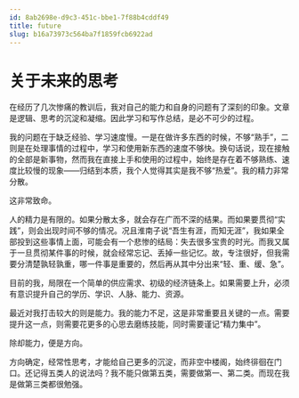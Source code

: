 ```yaml
---
id: 8ab2698e-d9c3-451c-bbe1-7f88b4cddf49
title: future
slug: b16a73973c564ba7f1859fcb6922ad
---
```

# 关于未来的思考

在经历了几次惨痛的教训后，我对自己的能力和自身的问题有了深刻的印象。文章是逻辑、思考的沉淀和凝缩。因此学习和写作总结，是必不可少的过程。

我的问题在于缺乏经验、学习速度慢。一是在做许多东西的时候，不够“熟手”，二则是在处理事情的过程中，学习和使用新东西的速度不够快。换句话说，现在接触的全部是新事物，然而我在直接上手和使用的过程中，始终是存在着不够熟练、速度比较慢的现象——归结到本质，我个人觉得其实是我不够“热爱”。我的精力非常分散。

这非常致命。

人的精力是有限的。如果分散太多，就会存在广而不深的结果。而如果要贯彻“实践”，则会出现时间不够的情况。况且淮南子说“吾生有涯，而知无涯”，我如果全部投到这些事情上面，可能会有一个悲惨的结局：失去很多宝贵的时光。而我又属于一旦贯彻某件事的时候，就会经常忘记、丢掉一些记忆。故，专注很好，但我需要分清楚孰轻孰重，哪一件事是重要的，然后再从其中分出来“轻、重、缓、急”。

目前的我，局限在一个简单的供应需求、初级的经济链条上。如果需要上升，必须有意识提升自己的学历、学识、人脉、能力、资源。

最近对我打击较大的则是能力。我的能力不足，这是非常重要且关键的一点。需要提升这一点，则需要花更多的心思去磨练技能，同时需要谨记“精力集中”。

除却能力，便是方向。

方向确定，经常性思考，才能给自己更多的沉淀，而非空中楼阁，始终徘徊在门口。还记得五类人的说法吗？我不能只做第五类，需要做第一、第二类。而现在我是做第三类都很勉强。
